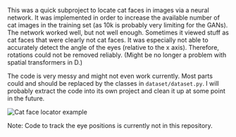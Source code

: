 This was a quick subproject to locate cat faces in images via a neural network.
It was implemented in order to increase the available number of cat images in the training set (as 10k is probably very limiting for the GANs).
The network worked well, but not well enough. Sometimes it viewed stuff as cat faces that were clearly not cat faces.
It was especially not able to accurately detect the angle of the eyes (relative to the x axis).
Therefore, rotations could not be removed reliably. (Might be no longer a problem with spatial transformers in D.)

The code is very messy and might not even work currently. Most parts could and should be replaced by the classes in `dataset/dataset.py`.
I will probably extract the code into its own project and clean it up at some point in the future.

![Cat face locator example](images/example.png?raw=true "Cat face locator example")

Note: Code to track the eye positions is currently not in this repository.

